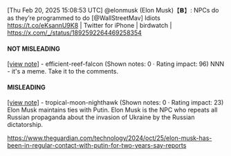[Thu Feb 20, 2025 15:08:53 UTC] @elonmusk (Elon Musk)【𝗕】: NPCs do as they’re programmed to do [@WallStreetMav] Idiots https://t.co/eKsannU9K8 | Twitter for iPhone | birdwatch | https://x.com/_/status/1892592264469258354

#### NOT MISLEADING

[[view note]](https://x.com/i/birdwatch/n/1892623414302548028) - efficient-reef-falcon (Shown notes: 0 · Rating impact: 96)
NNN - it's a meme. Take it to the comments. 

#### MISLEADING

[[view note]](https://x.com/i/birdwatch/n/1892618001175691458) - tropical-moon-nighthawk (Shown notes: 0 · Rating impact: 23)
Elon Musk maintains ties with Putin. Elon Musk is the NPC who repeats all Russian propaganda about the invasion of Ukraine by the Russian dictatorship. 

https://www.theguardian.com/technology/2024/oct/25/elon-musk-has-been-in-regular-contact-with-putin-for-two-years-say-reports
